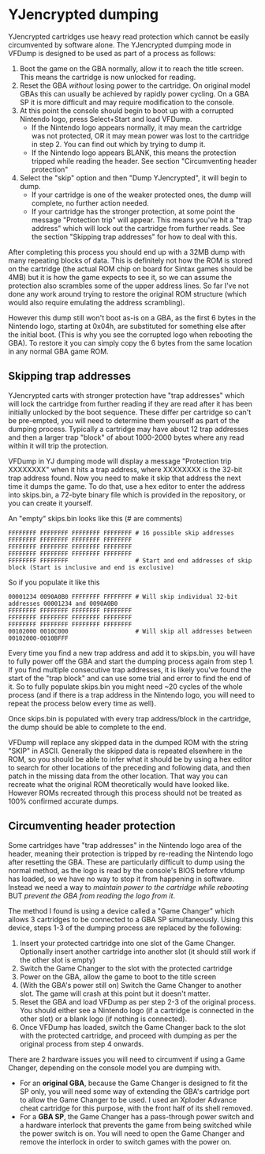 YJencrypted dumping
===================

YJencrypted cartridges use heavy read protection which cannot be easily circumvented by software alone. The YJencrypted
dumping mode in VFDump is designed to be used as part of a process as follows:

1. Boot the game on the GBA normally, allow it to reach the title screen. This means the cartridge is now unlocked for
   reading.
2. Reset the GBA _without_ losing power to the cartridge. On original model GBAs this can usually be achieved by rapidly
   power cycling. On a GBA SP it is more difficult and may require modification to the console.
3. At this point the console should begin to boot up with a corrupted Nintendo logo, press Select+Start and load VFDump.
    * If the Nintendo logo appears normally, it may mean the cartridge was not protected, OR it may mean power was lost
      to the cartridge in step 2. You can find out which by trying to dump it.
    * If the Nintendo logo appears BLANK, this means the protection tripped while reading the header.
      See section "Circumventing header protection"
4. Select the "skip" option and then "Dump YJencrypted", it will begin to dump.
    * If your cartridge is one of the weaker protected ones, the dump will complete, no further action needed.
    * If your cartridge has the stronger protection, at some point the message "Protection trip" will appear.
      This means you've hit a "trap address" which will lock out the cartridge from further reads.
      See the section "Skipping trap addresses" for how to deal with this.

After completing this process you should end up with a 32MB dump with many repeating blocks of data. This is definitely
not how the ROM is stored on the cartridge (the actual ROM chip on board for Sintax games should be 4MB) but it is how
the game expects to see it, so we can assume the protection also scrambles some of the upper address lines. So far I've
not done any work around trying to restore the original ROM structure (which would also require emulating the address
scrambling).

However this dump still won't boot as-is on a GBA, as the first 6 bytes in the Nintendo logo, starting at 0x04h, are
substituted for something else after the initial boot. (This is why you see the corrupted logo when rebooting the GBA).
To restore it you can simply copy the 6 bytes from the same location in any normal GBA game ROM.

Skipping trap addresses
-----------------------

YJencrypted carts with stronger protection have "trap addresses" which will lock the cartridge from further reading if
they are read after it has been initially unlocked by the boot sequence. These differ per cartridge so can't be 
pre-empted, you will need to determine them yourself as part of the dumping process. Typically a cartridge may have
about 12 trap addresses and then a larger trap "block" of about 1000-2000 bytes where any read within it will trip the
protection.

VFDump in YJ dumping mode will display a message "Protection trip XXXXXXXX" when it hits a trap address, where XXXXXXXX
is the 32-bit trap address found. Now you need to make it skip that address the next time it dumps the game. To do that,
use a hex editor to enter the address into skips.bin, a 72-byte binary file which is provided in the repository, or you
can create it yourself.

An "empty" skips.bin looks like this (# are comments)

```
FFFFFFFF FFFFFFFF FFFFFFFF FFFFFFFF # 16 possible skip addresses
FFFFFFFF FFFFFFFF FFFFFFFF FFFFFFFF
FFFFFFFF FFFFFFFF FFFFFFFF FFFFFFFF
FFFFFFFF FFFFFFFF FFFFFFFF FFFFFFFF
FFFFFFFF FFFFFFFF                   # Start and end addresses of skip block (Start is inclusive and end is exclusive)
```

So if you populate it like this

```
00001234 0090A0B0 FFFFFFFF FFFFFFFF # Will skip individual 32-bit addresses 00001234 and 0090A0B0
FFFFFFFF FFFFFFFF FFFFFFFF FFFFFFFF
FFFFFFFF FFFFFFFF FFFFFFFF FFFFFFFF
FFFFFFFF FFFFFFFF FFFFFFFF FFFFFFFF
00102000 0010C000                   # Will skip all addresses between 00102000-0010BFFF
```

Every time you find a new trap address and add it to skips.bin, you will have to fully power off the GBA and start the 
dumping process again from step 1. If you find multiple consecutive trap addresses, it is likely you've found the start
of the "trap block" and can use some trial and error to find the end of it. So to fully populate skips.bin you might
need ~20 cycles of the whole process (and if there is a trap address in the Nintendo logo, you will need to repeat the
process below every time as well).

Once skips.bin is populated with every trap address/block in the cartridge, the dump should be able to complete to the
end.

VFDump will replace any skipped data in the dumped ROM with the string "SKIP" in ASCII. Generally the skipped data is
repeated elsewhere in the ROM, so you should be able to infer what it should be by using a hex editor to search for
other locations of the preceding and following data, and then patch in the missing data from the other location. That
way you can recreate what the original ROM theoretically would have looked like. However ROMs recreated through this
process should not be treated as 100% confirmed accurate dumps.

Circumventing header protection
-------------------------------

Some cartridges have "trap addresses" in the Nintendo logo area of the header, meaning their protection is tripped by
re-reading the Nintendo logo after resetting the GBA. These are particularly difficult to dump using the normal method,
as the logo is read by the console's BIOS before vfdump has loaded, so we have no way to stop it from happening in
software. Instead we need a way to _maintain power to the cartridge while rebooting_ BUT _prevent the GBA from reading
the logo from it_.

The method I found is using a device called a "Game Changer" which allows 3 cartridges to be connected to a GBA SP
simultaneously. Using this device, steps 1-3 of the dumping process are replaced by the following:
1. Insert your protected cartridge into one slot of the Game Changer. Optionally insert another cartridge into
   another slot (it should still work if the other slot is empty)
2. Switch the Game Changer to the slot with the protected cartridge
3. Power on the GBA, allow the game to boot to the title screen
4. (With the GBA's power still on) Switch the Game Changer to another slot. The game will crash at this point but it
   doesn't matter.
5. Reset the GBA and load VFDump as per step 2-3 of the original process. You should either see a Nintendo logo (if a
   cartridge is connected in the other slot) or a blank logo (if nothing is connected).
6. Once VFDump has loaded, switch the Game Changer back to the slot with the protected cartridge, and proceed with
   dumping as per the original process from step 4 onwards.

There are 2 hardware issues you will need to circumvent if using a Game Changer, depending on the console model you are
dumping with.

* For an **original GBA**, because the Game Changer is designed to fit the SP only, you will need some way of extending
  the GBA's cartridge port to allow the Game Changer to be used. I used an Xploder Advance cheat cartridge for this
  purpose, with the front half of its shell removed.
* For a **GBA SP**, the Game Changer has a pass-through power switch and a hardware interlock that prevents the game
  from being switched while the power switch is on. You will need to open the Game Changer and remove the interlock in
  order to switch games with the power on.
